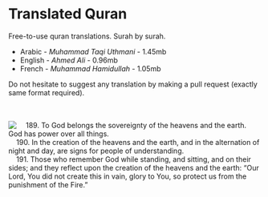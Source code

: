 # Translated Quran
Free-to-use quran translations. Surah by surah.

 - Arabic - *Muhammad Taqi Uthmani* - 1.45mb
 - English - *Ahmed Ali* - 0.96mb
 - French - *Muhammad Hamidullah* - 1.05mb

Do not hesitate to suggest any translation by making a pull request (exactly same format required).
<br><br><br>

<img align="left" src="https://i.imgur.com/PvrBYt0_d.webp">

&nbsp;&nbsp;&nbsp;&nbsp;189. To God belongs the sovereignty of the heavens and the earth. God has power over all things.<br>
&nbsp;&nbsp;&nbsp;&nbsp;190. In the creation of the heavens and the earth, and in the alternation of night and day, are signs for people of understanding.<br>
&nbsp;&nbsp;&nbsp;&nbsp;191. Those who remember God while standing, and sitting, and on their sides; and they reflect upon the creation of the heavens and the earth: “Our Lord, You did not create this in vain, glory to You, so protect us from the punishment of the Fire.”
